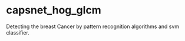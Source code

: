 # capsnet_hog_glcm
Detecting the breast Cancer by pattern recognition algorithms and svm classifier.
